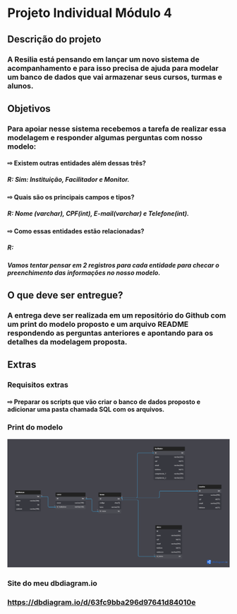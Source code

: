 # Projeto Individual Módulo 4
## __Descrição do projeto__
### A Resilia está pensando em lançar um novo sistema de acompanhamento e para isso precisa de ajuda para modelar um banco de dados que vai armazenar seus cursos, turmas e alunos.

## __Objetivos__ 
### Para apoiar nesse sistema recebemos a tarefa de realizar essa modelagem e responder algumas perguntas com nosso modelo:
#### ⇨ Existem outras entidades além dessas três?
##### R: Sim: Instituição, Facilitador e Monitor.

#### ⇨ Quais são os principais campos e tipos?
##### __R:__ Nome (varchar), CPF(int), E-mail(varchar) e Telefone(int).

#### __⇨ Como essas entidades estão relacionadas?__
##### __R:__ 


##### Vamos tentar pensar em 2 registros para cada entidade para checar o preenchimento das informações no nosso modelo.

## __O que deve ser entregue?__ 
### A entrega deve ser realizada em um repositório do Github com um print do modelo proposto e um arquivo README respondendo as perguntas anteriores e apontando para os detalhes da modelagem proposta.

## Extras 
### Requisitos extras 
#### ⇨ Preparar os scripts que vão criar o banco de dados proposto e adicionar uma pasta chamada SQL com os arquivos.

### Print do modelo 
![image](https://raw.githubusercontent.com/brunonavarone/Projeto_Individual_Mod4/main/Modelo%20Projeto%20Individual%20.png)

### Site do meu dbdiagram.io 
### https://dbdiagram.io/d/63fc9bba296d97641d84010e

